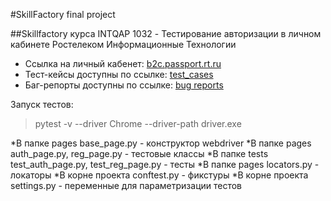 #SkillFactory final project

##Skillfactory курса INTQAP 1032 - Тестирование авторизации в личном кабинете Ростелеком Информационные Технологии 

+ Ссылка на личный кабенет: [b2c.passport.rt.ru](https://b2c.passport.rt.ru/)
+ Тест-кейсы доступны по ссылке: [test_cases](https://docs.google.com/spreadsheets/d/1pvK0n6bLbK7vG0fp66BP94rHOMjcpEqifCG31UethNM/edit?usp=sharing)
+ Баг-репорты доступны по ссылке: [bug reports](https://docs.google.com/spreadsheets/d/1g-NySFdM6FcLeuV6xE6nuvW4dTxi03H0BfmuBGCz-IY/edit?usp=sharing)

Запуск тестов:
>pytest -v --driver Chrome --driver-path driver.exe 

*В папке pages base_page.py - конструктор webdriver
*В папке pages auth_page.py, reg_page.py - тестовые классы
*В папке tests test_auth_page.py, test_reg_page.py - тесты
*В папке pages locators.py - локаторы
*В корне проекта conftest.py - фикстуры
*В корне проекта settings.py - переменные для параметризации тестов
